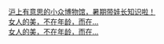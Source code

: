   
[沪上有意思的小众博物馆，暑期带娃长知识啦！](http://www.dianyue.me/archives/523/0mtyzxu9ica7g7i6/)  
[女人的美，不在年龄，而在...](http://www.dianyue.me/archives/581/fjdel2utkgn0y2ce/)  
[女人的美，不在年龄，而在...](http://www.dianyue.me/archives/461/7k6vuka2cc6rfn79/)